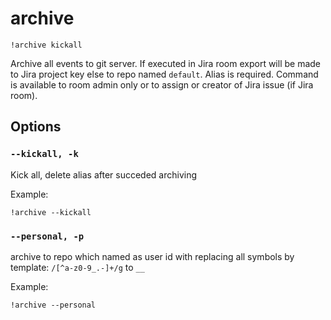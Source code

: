 # archive

`!archive kickall`

Archive all events to git server. 
If executed in Jira room export will be made to Jira project key else to repo named `default`.
Alias is required.
Command is available to room admin only or to assign or creator of Jira issue (if Jira room).

## Options

### `--kickall, -k`
Kick all, delete alias after succeded archiving

Example:
```
!archive --kickall
```

### `--personal, -p`  
archive to repo which named as user id with replacing all symbols by template: `/[^a-z0-9_.-]+/g` to `__`

Example:
```
!archive --personal
```
